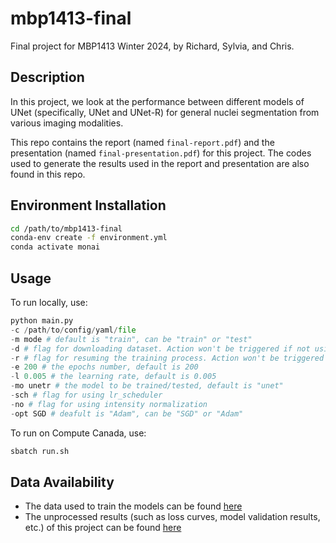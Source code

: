 # mbp1413-final
Final project for MBP1413 Winter 2024, by Richard, Sylvia, and Chris. 

## Description
In this project, we look at the performance between different models of UNet (specifically, UNet and UNet-R) for general nuclei segmentation from various imaging modalities.

This repo contains the report (named `final-report.pdf`) and the presentation (named `final-presentation.pdf`) for this project. The codes used to generate the results used in the report and presentation are also found in this repo.

## Environment Installation
```bash
cd /path/to/mbp1413-final
conda-env create -f environment.yml
conda activate monai
```

## Usage
To run locally, use:
```python
python main.py
-c /path/to/config/yaml/file
-m mode # default is "train", can be "train" or "test"
-d # flag for downloading dataset. Action won't be triggered if not using this flag
-r # flag for resuming the training process. Action won't be triggered if not using this flag
-e 200 # the epochs number, default is 200
-l 0.005 # the learning rate, default is 0.005 
-mo unetr # the model to be trained/tested, default is "unet"
-sch # flag for using lr_scheduler
-no # flag for using intensity normalization
-opt SGD # deafult is "Adam", can be "SGD" or "Adam"
```
To run on Compute Canada, use:
```bash
sbatch run.sh
```

## Data Availability
- The data used to train the models can be found [here](https://drive.google.com/drive/folders/1WoteojVEFCjUOUbKrQpHYqKSHY06Qn3m)
- The unprocessed results (such as loss curves, model validation results, etc.) of this project can be found [here](https://drive.google.com/drive/folders/1n3LVk6NlPQ4F6_iDpKGr-aHUV9v95QYW?usp=drive_link)

